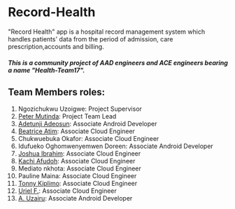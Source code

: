 # Record-Health
"Record Health" app is a hospital record management system which handles patients' data from the period of admission, care prescription,accounts and billing.

##### This is a community project of AAD engineers and ACE engineers bearing a name "Health-Team17".

Team Members roles:
-------------------
1. Ngozichukwu Uzoigwe: Project Supervisor
2. [Peter Mutinda](https://github.com/MUTINDAH): Project Team Lead
3. [Adetunji Adeosun](https://github.com/adetaj): Associate Android Developer
4. [Beatrice Atim](https://github.com/b-atric): Associate Cloud Engineer
5. Chukwuebuka Okafor: Associate Cloud Engineer
6. Idufueko Oghomwenyemwen Doreen: Associate Android Developer
7. [Joshua Ibrahim](https://github.com/natydgreat): Associate Cloud Engineer
8. [Kachi Afudoh](https://github.com/fudosman): Associate Cloud Engineer
9. Mediato nkhota: Associate Cloud Engineer
10. Pauline Maina: Associate Cloud Engineer
11. [Tonny Kiplimo](https://github.com/tonnykiplimo): Associate Cloud Engineer
12. [Uriel F.](https://github.com/UrieLight): Associate Cloud Engineer
13. [A. Uzairu](https://github.com/Detective-Khalifah): Associate Android Developer

